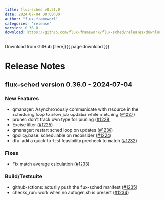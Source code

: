 ```yaml
---
title: flux-sched v0.36.0
date: 2024-07-04 00:00:00
author: "flux-framework"
categories: 'release'
version: 0.36.0
download: https://github.com/flux-framework/flux-sched/releases/download/v0.36.0/flux-sched-0.36.0.tar.gz
---
```


Download from GitHub [here]({{ page.download }})

# Release Notes

flux-sched version 0.36.0 - 2024-07-04
--------------------------------------

### New Features
 * qmanager: Asynchronously communicate with resource in the scheduling
   loop to allow job updates while matching ([#1227](https://github.com/flux-framework/flux-sched/issues/1227))
 * pruner: don't track own type for pruning ([#1228](https://github.com/flux-framework/flux-sched/issues/1228))
 * Excise filter ([#1225](https://github.com/flux-framework/flux-sched/issues/1225))
 * qmanager: restart sched loop on updates ([#1236](https://github.com/flux-framework/flux-sched/issues/1236))
 * qpolicy/base: schedulable on reconsider ([#1224](https://github.com/flux-framework/flux-sched/issues/1224))
 * dfu: add a quick-to-test feasibility precheck to match ([#1232](https://github.com/flux-framework/flux-sched/issues/1232))

### Fixes
 * Fix match average calculation ([#1233](https://github.com/flux-framework/flux-sched/issues/1233))

### Build/Testsuite
 * github-actions: actually push the flux-sched manifest ([#1235](https://github.com/flux-framework/flux-sched/issues/1235))
 * checks_run: work when no autogen.sh is present ([#1234](https://github.com/flux-framework/flux-sched/issues/1234))

